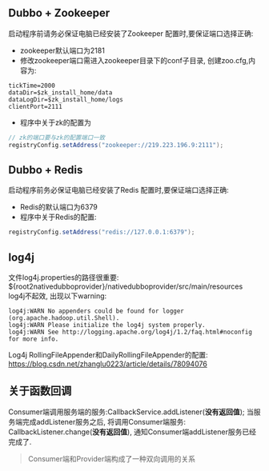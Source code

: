 ## Dubbo + Zookeeper
启动程序前请务必保证电脑已经安装了Zookeeper
配置时,要保证端口选择正确:
- zookeeper默认端口为2181
- 修改zookeeper端口需进入zookeeper目录下的conf子目录, 创建zoo.cfg,内容为:
```properties
tickTime=2000    
dataDir=$zk_install_home/data    
dataLogDir=$zk_install_home/logs    
clientPort=2111  
```
- 程序中关于zk的配置为
```java
// zk的端口要与zk的配置端口一致
registryConfig.setAddress("zookeeper://219.223.196.9:2111");  
```

## Dubbo + Redis
启动程序前务必保证电脑已经安装了Redis
配置时,要保证端口选择正确:
- Redis的默认端口为6379
- 程序中关于Redis的配置:
```java
registryConfig.setAddress("redis://127.0.0.1:6379");
```

## log4j
文件log4j.properties的路径很重要: 
${root2nativedubboprovider}/nativedubboprovider/src/main/resources
log4j不起效, 出现以下warning:
```
log4j:WARN No appenders could be found for logger (org.apache.hadoop.util.Shell).
log4j:WARN Please initialize the log4j system properly.
log4j:WARN See http://logging.apache.org/log4j/1.2/faq.html#noconfig for more info.
```
Log4j RollingFileAppender和DailyRollingFileAppender的配置: https://blog.csdn.net/zhanglu0223/article/details/78094076


## 关于函数回调
Consumer端调用服务端的服务:CallbackService.addListener(**没有返回值**);
当服务端完成addListener服务之后, 将调用Consumer端服务: CallbackListener.change(**没有返回值**), 通知Consumer端addListener服务已经完成了.
> Consumer端和Provider端构成了一种双向调用的关系
 
